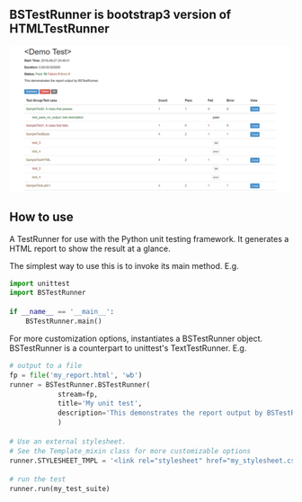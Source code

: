 ## BSTestRunner is bootstrap3 version of HTMLTestRunner

![report](report.png)

## How to use

A TestRunner for use with the Python unit testing framework. It generates a HTML report to show the result at a glance.

The simplest way to use this is to invoke its main method. E.g.

```python
import unittest
import BSTestRunner

if __name__ == '__main__':
    BSTestRunner.main()
```


For more customization options, instantiates a BSTestRunner object.
BSTestRunner is a counterpart to unittest's TextTestRunner. E.g.

```python
# output to a file
fp = file('my_report.html', 'wb')
runner = BSTestRunner.BSTestRunner(
            stream=fp,
            title='My unit test',
            description='This demonstrates the report output by BSTestRunner.'
            )

# Use an external stylesheet.
# See the Template_mixin class for more customizable options
runner.STYLESHEET_TMPL = '<link rel="stylesheet" href="my_stylesheet.css" type="text/css">'

# run the test
runner.run(my_test_suite)
```

